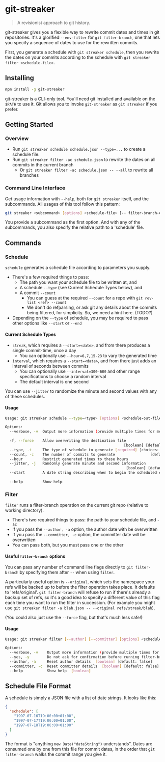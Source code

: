 # git-streaker

> A revisionist approach to git history.

git-streaker gives you a flexible way to rewrite commit dates and times in git repositories.
It's a glorified `--env-filter` for `git filter-branch`,
one that lets you specify a sequence of dates to use for the rewritten commits.

First, you generate a schedule with `git streaker schedule`, then you rewrite the dates on your
commits according to the schedule with `git streaker filter <schedule-file>`.

## Installing

```sh
npm install -g git-streaker
```

git-streaker is a CLI-only tool. You'll need git installed and available on the `$PATH` to use it.
Git allows you to invoke `git-streaker` as `git streaker` if you prefer.

## Getting Started

### Overview

* Run `git streaker schedule schedule.json --type=...` to create a schedule file.
* Run `git streaker filter -ac schedule.json` to rewrite the dates on all commits in the current branch
  * Or `git streaker filter -ac schedule.json -- --all` to rewrite all branches

### Command Line Interface

Get usage information with `--help`, both for `git streaker` itself, and the subcommands.
All usages of this tool follow this pattern:

```sh
git streaker <subcommand> [options] <schedule-file> [-- filter-branch-options...]
```

You provide a subcommand as the first option.
And with any of the subcommands, you also specify the relative path to a 'schedule' file.

## Commands

### Schedule

`schedule` generates a schedule file according to parameters you supply.

* There's a few required things to pass:
  * The path you want your schedule file to be written at, and
  * A schedule `--type` (see Current Schedule Types below), and
  * A commit `--count`
    * You can guess at the required `--count` for a repo with `git rev-list <ref> --count`
    * We don't do refparsing, or ask git any details about the commits being filtered, for simplicity.
      So, we need a hint here. (TODO?)
* Depending on the `--type` of schedule, you may be required to pass other options like `--start` or `--end`

#### Current Schedule Types

* `streak`, which requires a `--start=<date>`, and from there produces a single commit-time, once a day
  * You can optionally use `--hour=6,7,15-23` to vary the generated time
* `interval`, which requires a `--start=<date>`, and from there just adds an interval of seconds between commits
  * You can optionally use `--interval=300-600` and other range specifications to choose a random interval
  * The default interval is one second

You can use `--jitter` to randomize the minute and second values with any of these schedules.

#### Usage

```sh
Usage: git streaker schedule --type=<type> [options] <schedule-out-file>

Options:
  --verbose, -v  Output more information (provide multiple times for more noise)
                                                                         [count]
  -f, --force    Allow overwriting the destination file
                                                      [boolean] [default: false]
  --type, -t     The type of schedule to generate [required] [choices: "streak"]
  --count, -c    The number of commits to generate                [default: 100]
  --hour         Restrict generated times to these hours                [string]
  --jitter, -j   Randomly generate minute and second information
                                                       [boolean] [default: true]
  --start        A date string describing when to begin the scheduled dates
                                                                        [string]
  --help         Show help                                             [boolean]
```

### Filter

`filter` runs a filter-branch operation on the current git repo (relative to working directory).

* There's two required things to pass: the path to your schedule file, and `-ac`
* If you pass the `--author, -a` option, the author date with be overwritten
* If you pass the `--committer, -c` option, the committer date will be overwritten
* You can pass both, but you must pass one or the other

#### Useful `filter-branch` options

You can pass any number of command line flags directly to `git filter-branch` by specifying them
after `--` when using `filter`.

A particularly useful option is `--original`,
which sets the namespace your refs will be backed up to before the filter operation takes place.
It defaults to 'refs/original'.
`git filter-branch` will refuse to run if there's already a backup set of refs,
so it's a good idea to specify a different value of this flag each time you want to run the filter in succession.
(For example you might use `git streaker filter -a blah.json -- --original refs/streak/blah`).

(You could also just use the `--force` flag, but that's much less safe!)

#### Usage

```sh
Usage: git streaker filter [--author] [--committer] [options] <schedule-file> [-- filter-branch-options...]

Options:
  --verbose, -v    Output more information (provide multiple times for more noise)  [count]
  --yes, -y        Do not ask for confirmation before running filter-branch  [boolean] [default: false]
  --author, -a     Reset author details  [boolean] [default: false]
  --committer, -c  Reset committer details  [boolean] [default: false]
  --help           Show help  [boolean]
```

## Schedule File Format

A schedule is simply a JSON file with a list of date strings. It looks like this:

```json
{
  "schedule": [
    "1997-07-16T19:00:00+01:00",
    "1997-07-17T19:00:00+01:00",
    "1997-07-18T19:00:00+01:00"
  ]
}
```

The format is "anything `new Date("dateString")` understands".
Dates are consumed one by one from this file for commit dates,
in the order that `git filter-branch` walks the commit range you give it.
